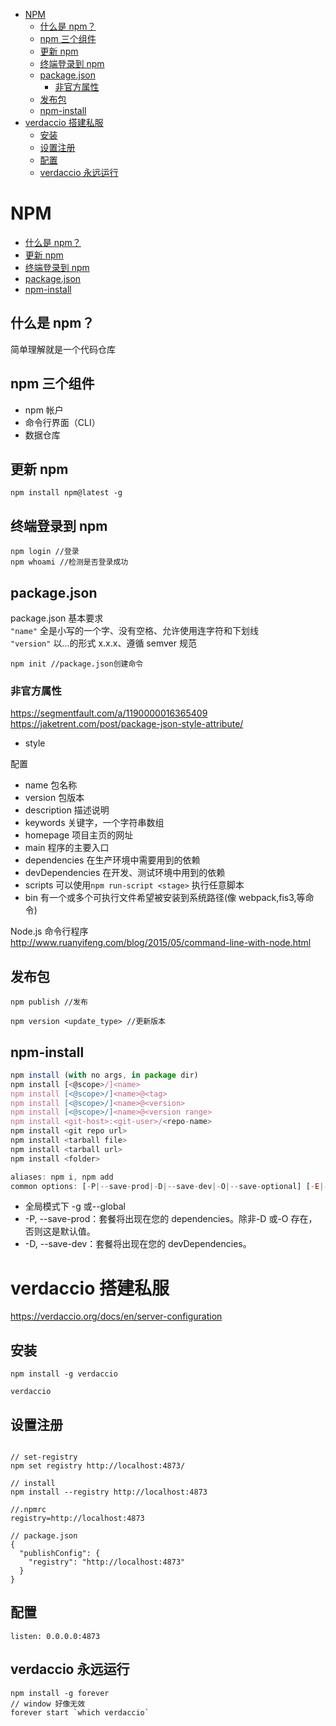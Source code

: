 <!-- TOC -->

- [NPM](#npm)
    - [什么是 npm？](#什么是-npm)
    - [npm 三个组件](#npm-三个组件)
    - [更新 npm](#更新-npm)
    - [终端登录到 npm](#终端登录到-npm)
    - [package.json](#packagejson)
        - [非官方属性](#非官方属性)
    - [发布包](#发布包)
    - [npm-install](#npm-install)
- [verdaccio 搭建私服](#verdaccio-搭建私服)
    - [安装](#安装)
    - [设置注册](#设置注册)
    - [配置](#配置)
    - [verdaccio 永远运行](#verdaccio-永远运行)

<!-- /TOC -->

# NPM

- [什么是 npm？](#什么是npm？)
- [更新 npm](#更新npm)
- [终端登录到 npm](#终端登录到npm)
- [package.json](#package.json)
- [npm-install](#npm-install)

## 什么是 npm？

简单理解就是一个代码仓库

## npm 三个组件

- npm 帐户
- 命令行界面（CLI）
- 数据仓库

## 更新 npm

```
npm install npm@latest -g

```

## 终端登录到 npm

```
npm login //登录
npm whoami //检测是否登录成功
```

## package.json

package.json 基本要求  
`"name"` 全是小写的一个字、没有空格、允许使用连字符和下划线  
`"version"` 以...的形式 x.x.x、遵循 semver 规范

```
npm init //package.json创建命令
```

### 非官方属性
https://segmentfault.com/a/1190000016365409
https://jaketrent.com/post/package-json-style-attribute/
- style

配置

- name 包名称
- version 包版本
- description 描述说明
- keywords 关键字，一个字符串数组
- homepage 项目主页的网址
- main 程序的主要入口
- dependencies 在生产环境中需要用到的依赖
- devDependencies 在开发、测试环境中用到的依赖
- scripts 可以使用`npm run-script <stage>` 执行任意脚本
- bin 有一个或多个可执行文件希望被安装到系统路径(像 webpack,fis3,等命令)

Node.js 命令行程序  
http://www.ruanyifeng.com/blog/2015/05/command-line-with-node.html

## 发布包

```
npm publish //发布

npm version <update_type> //更新版本
```

## npm-install

```js
npm install (with no args, in package dir)
npm install [<@scope>/]<name>
npm install [<@scope>/]<name>@<tag>
npm install [<@scope>/]<name>@<version>
npm install [<@scope>/]<name>@<version range>
npm install <git-host>:<git-user>/<repo-name>
npm install <git repo url>
npm install <tarball file>
npm install <tarball url>
npm install <folder>

aliases: npm i, npm add
common options: [-P|--save-prod|-D|--save-dev|-O|--save-optional] [-E|--save-exact] [-B|--save-bundle] [--no-save] [--dry-run]
```

- 全局模式下 -g 或--global
- -P, --save-prod：套餐将出现在您的 dependencies。除非-D 或-O 存在，否则这是默认值。
- -D, --save-dev：套餐将出现在您的 devDependencies。

# verdaccio 搭建私服

https://verdaccio.org/docs/en/server-configuration

## 安装

```
npm install -g verdaccio

verdaccio
```

## 设置注册

```

// set-registry
npm set registry http://localhost:4873/

// install
npm install --registry http://localhost:4873

//.npmrc
registry=http://localhost:4873

// package.json
{
  "publishConfig": {
    "registry": "http://localhost:4873"
  }
}

```

## 配置

```
listen: 0.0.0.0:4873
```

## verdaccio 永远运行

```
npm install -g forever
// window 好像无效
forever start `which verdaccio`
```
